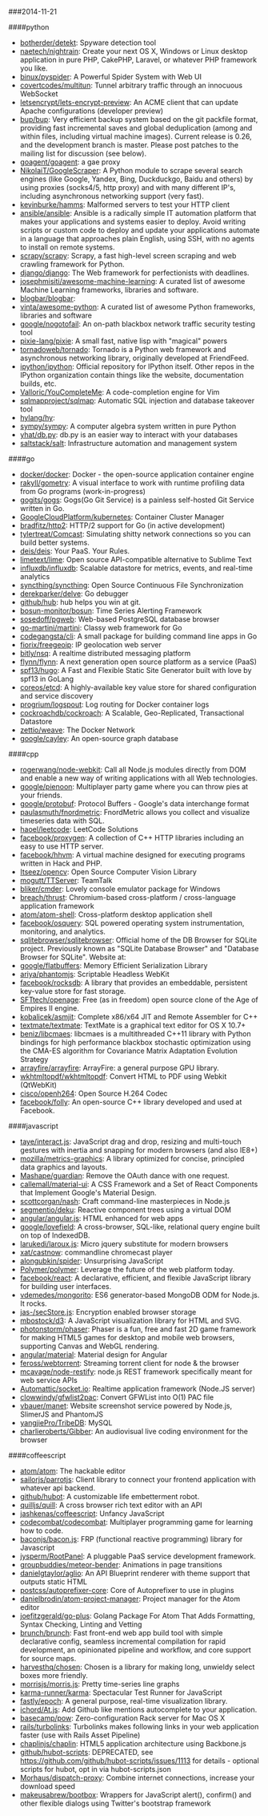 ###2014-11-21

####python
* [botherder/detekt](https://github.com/botherder/detekt): Spyware detection tool
* [naetech/nightrain](https://github.com/naetech/nightrain): Create your next OS X, Windows or Linux desktop application in pure PHP, CakePHP, Laravel, or whatever PHP framework you like.
* [binux/pyspider](https://github.com/binux/pyspider): A Powerful Spider System with Web UI
* [covertcodes/multitun](https://github.com/covertcodes/multitun): Tunnel arbitrary traffic through an innocuous WebSocket
* [letsencrypt/lets-encrypt-preview](https://github.com/letsencrypt/lets-encrypt-preview): An ACME client that can update Apache configurations (developer preview)
* [bup/bup](https://github.com/bup/bup): Very efficient backup system based on the git packfile format, providing fast incremental saves and global deduplication (among and within files, including virtual machine images). Current release is 0.26, and the development branch is master. Please post patches to the mailing list for discussion (see below).
* [goagent/goagent](https://github.com/goagent/goagent): a gae proxy
* [NikolaiT/GoogleScraper](https://github.com/NikolaiT/GoogleScraper): A Python module to scrape several search engines (like Google, Yandex, Bing, Duckduckgo, Baidu and others) by using proxies (socks4/5, http proxy) and with many different IP's, including asynchronous networking support (very fast).
* [kevinburke/hamms](https://github.com/kevinburke/hamms): Malformed servers to test your HTTP client
* [ansible/ansible](https://github.com/ansible/ansible): Ansible is a radically simple IT automation platform that makes your applications and systems easier to deploy. Avoid writing scripts or custom code to deploy and update your applications automate in a language that approaches plain English, using SSH, with no agents to install on remote systems.
* [scrapy/scrapy](https://github.com/scrapy/scrapy): Scrapy, a fast high-level screen scraping and web crawling framework for Python.
* [django/django](https://github.com/django/django): The Web framework for perfectionists with deadlines.
* [josephmisiti/awesome-machine-learning](https://github.com/josephmisiti/awesome-machine-learning): A curated list of awesome Machine Learning frameworks, libraries and software.
* [blogbar/blogbar](https://github.com/blogbar/blogbar): 
* [vinta/awesome-python](https://github.com/vinta/awesome-python): A curated list of awesome Python frameworks, libraries and software
* [google/nogotofail](https://github.com/google/nogotofail): An on-path blackbox network traffic security testing tool
* [pixie-lang/pixie](https://github.com/pixie-lang/pixie): A small fast, native lisp with "magical" powers
* [tornadoweb/tornado](https://github.com/tornadoweb/tornado): Tornado is a Python web framework and asynchronous networking library, originally developed at FriendFeed.
* [ipython/ipython](https://github.com/ipython/ipython): Official repository for IPython itself. Other repos in the IPython organization contain things like the website, documentation builds, etc.
* [Valloric/YouCompleteMe](https://github.com/Valloric/YouCompleteMe): A code-completion engine for Vim
* [sqlmapproject/sqlmap](https://github.com/sqlmapproject/sqlmap): Automatic SQL injection and database takeover tool
* [hylang/hy](https://github.com/hylang/hy): 
* [sympy/sympy](https://github.com/sympy/sympy): A computer algebra system written in pure Python
* [yhat/db.py](https://github.com/yhat/db.py): db.py is an easier way to interact with your databases
* [saltstack/salt](https://github.com/saltstack/salt): Infrastructure automation and management system

####go
* [docker/docker](https://github.com/docker/docker): Docker - the open-source application container engine
* [rakyll/gometry](https://github.com/rakyll/gometry): A visual interface to work with runtime profiling data from Go programs (work-in-progress)
* [gogits/gogs](https://github.com/gogits/gogs): Gogs(Go Git Service) is a painless self-hosted Git Service written in Go.
* [GoogleCloudPlatform/kubernetes](https://github.com/GoogleCloudPlatform/kubernetes): Container Cluster Manager
* [bradfitz/http2](https://github.com/bradfitz/http2): HTTP/2 support for Go (in active development)
* [tylertreat/Comcast](https://github.com/tylertreat/Comcast): Simulating shitty network connections so you can build better systems.
* [deis/deis](https://github.com/deis/deis): Your PaaS. Your Rules.
* [limetext/lime](https://github.com/limetext/lime): Open source API-compatible alternative to Sublime Text
* [influxdb/influxdb](https://github.com/influxdb/influxdb): Scalable datastore for metrics, events, and real-time analytics
* [syncthing/syncthing](https://github.com/syncthing/syncthing): Open Source Continuous File Synchronization
* [derekparker/delve](https://github.com/derekparker/delve): Go debugger
* [github/hub](https://github.com/github/hub): hub helps you win at git.
* [bosun-monitor/bosun](https://github.com/bosun-monitor/bosun): Time Series Alerting Framework
* [sosedoff/pgweb](https://github.com/sosedoff/pgweb): Web-based PostgreSQL database browser
* [go-martini/martini](https://github.com/go-martini/martini): Classy web framework for Go
* [codegangsta/cli](https://github.com/codegangsta/cli): A small package for building command line apps in Go
* [fiorix/freegeoip](https://github.com/fiorix/freegeoip): IP geolocation web server
* [bitly/nsq](https://github.com/bitly/nsq): A realtime distributed messaging platform
* [flynn/flynn](https://github.com/flynn/flynn): A next generation open source platform as a service (PaaS)
* [spf13/hugo](https://github.com/spf13/hugo): A Fast and Flexible Static Site Generator built with love by spf13 in GoLang
* [coreos/etcd](https://github.com/coreos/etcd): A highly-available key value store for shared configuration and service discovery
* [progrium/logspout](https://github.com/progrium/logspout): Log routing for Docker container logs
* [cockroachdb/cockroach](https://github.com/cockroachdb/cockroach): A Scalable, Geo-Replicated, Transactional Datastore
* [zettio/weave](https://github.com/zettio/weave): The Docker Network
* [google/cayley](https://github.com/google/cayley): An open-source graph database

####cpp
* [rogerwang/node-webkit](https://github.com/rogerwang/node-webkit): Call all Node.js modules directly from DOM and enable a new way of writing applications with all Web technologies.
* [google/pienoon](https://github.com/google/pienoon): Multiplayer party game where you can throw pies at your friends.
* [google/protobuf](https://github.com/google/protobuf): Protocol Buffers - Google's data interchange format
* [paulasmuth/fnordmetric](https://github.com/paulasmuth/fnordmetric): FnordMetric allows you collect and visualize timeseries data with SQL.
* [haoel/leetcode](https://github.com/haoel/leetcode): LeetCode Solutions
* [facebook/proxygen](https://github.com/facebook/proxygen): A collection of C++ HTTP libraries including an easy to use HTTP server.
* [facebook/hhvm](https://github.com/facebook/hhvm): A virtual machine designed for executing programs written in Hack and PHP.
* [Itseez/opencv](https://github.com/Itseez/opencv): Open Source Computer Vision Library
* [mogutt/TTServer](https://github.com/mogutt/TTServer): TeamTalk
* [bliker/cmder](https://github.com/bliker/cmder): Lovely console emulator package for Windows
* [breach/thrust](https://github.com/breach/thrust): Chromium-based cross-platform / cross-language application framework
* [atom/atom-shell](https://github.com/atom/atom-shell): Cross-platform desktop application shell
* [facebook/osquery](https://github.com/facebook/osquery): SQL powered operating system instrumentation, monitoring, and analytics.
* [sqlitebrowser/sqlitebrowser](https://github.com/sqlitebrowser/sqlitebrowser): Official home of the DB Browser for SQLite project.  Previously known as "SQLite Database Browser" and "Database Browser for SQLite".  Website at:
* [google/flatbuffers](https://github.com/google/flatbuffers): Memory Efficient Serialization Library
* [ariya/phantomjs](https://github.com/ariya/phantomjs): Scriptable Headless WebKit
* [facebook/rocksdb](https://github.com/facebook/rocksdb): A library that provides an embeddable, persistent key-value store for fast storage.
* [SFTtech/openage](https://github.com/SFTtech/openage): Free (as in freedom) open source clone of the Age of Empires II engine.
* [kobalicek/asmjit](https://github.com/kobalicek/asmjit): Complete x86/x64 JIT and Remote Assembler for C++
* [textmate/textmate](https://github.com/textmate/textmate): TextMate is a graphical text editor for OS X 10.7+
* [beniz/libcmaes](https://github.com/beniz/libcmaes): libcmaes is a multithreaded C++11 library with Python bindings for high performance blackbox stochastic optimization using the CMA-ES algorithm for Covariance Matrix Adaptation Evolution Strategy
* [arrayfire/arrayfire](https://github.com/arrayfire/arrayfire): ArrayFire: a general purpose GPU library.
* [wkhtmltopdf/wkhtmltopdf](https://github.com/wkhtmltopdf/wkhtmltopdf): Convert HTML to PDF using Webkit (QtWebKit)
* [cisco/openh264](https://github.com/cisco/openh264): Open Source H.264 Codec
* [facebook/folly](https://github.com/facebook/folly): An open-source C++ library developed and used at Facebook.

####javascript
* [taye/interact.js](https://github.com/taye/interact.js): JavaScript drag and drop, resizing and multi-touch gestures with inertia and snapping for modern browsers (and also IE8+)
* [mozilla/metrics-graphics](https://github.com/mozilla/metrics-graphics): A library optimized for concise, principled data graphics and layouts.
* [Mashape/guardian](https://github.com/Mashape/guardian): Remove the OAuth dance with one request.
* [callemall/material-ui](https://github.com/callemall/material-ui): A CSS Framework and a Set of React Components that Implement Google's Material Design.
* [scottcorgan/nash](https://github.com/scottcorgan/nash): Craft command-line masterpieces in Node.js
* [segmentio/deku](https://github.com/segmentio/deku): Reactive component trees using a virtual DOM
* [angular/angular.js](https://github.com/angular/angular.js): HTML enhanced for web apps
* [google/lovefield](https://github.com/google/lovefield): A cross-browser, SQL-like, relational query engine built on top of IndexedDB.
* [larukedi/laroux.js](https://github.com/larukedi/laroux.js): Micro jquery substitute for modern browsers
* [xat/castnow](https://github.com/xat/castnow): commandline chromecast player
* [alongubkin/spider](https://github.com/alongubkin/spider): Unsurprising JavaScript
* [Polymer/polymer](https://github.com/Polymer/polymer): Leverage the future of the web platform today.
* [facebook/react](https://github.com/facebook/react): A declarative, efficient, and flexible JavaScript library for building user interfaces.
* [vdemedes/mongorito](https://github.com/vdemedes/mongorito): ES6 generator-based MongoDB ODM for Node.js. It rocks.
* [jas-/secStore.js](https://github.com/jas-/secStore.js): Encryption enabled browser storage
* [mbostock/d3](https://github.com/mbostock/d3): A JavaScript visualization library for HTML and SVG.
* [photonstorm/phaser](https://github.com/photonstorm/phaser): Phaser is a fun, free and fast 2D game framework for making HTML5 games for desktop and mobile web browsers, supporting Canvas and WebGL rendering.
* [angular/material](https://github.com/angular/material): Material design for Angular
* [feross/webtorrent](https://github.com/feross/webtorrent): Streaming torrent client for node & the browser
* [mcavage/node-restify](https://github.com/mcavage/node-restify): node.js REST framework specifically meant for web service APIs
* [Automattic/socket.io](https://github.com/Automattic/socket.io): Realtime application framework (Node.JS server)
* [clowwindy/gfwlist2pac](https://github.com/clowwindy/gfwlist2pac): Convert GFWList into O(1) PAC file
* [vbauer/manet](https://github.com/vbauer/manet): Website screenshot service powered by Node.js, SlimerJS and PhantomJS
* [yangjiePro/TribeDB](https://github.com/yangjiePro/TribeDB): MySQL
* [charlieroberts/Gibber](https://github.com/charlieroberts/Gibber): An audiovisual live coding environment for the browser

####coffeescript
* [atom/atom](https://github.com/atom/atom): The hackable editor
* [sailorjs/parrotjs](https://github.com/sailorjs/parrotjs): Client library to connect your frontend application with whatever api backend.
* [github/hubot](https://github.com/github/hubot): A customizable life embetterment robot.
* [quilljs/quill](https://github.com/quilljs/quill): A cross browser rich text editor with an API
* [jashkenas/coffeescript](https://github.com/jashkenas/coffeescript): Unfancy JavaScript
* [codecombat/codecombat](https://github.com/codecombat/codecombat): Multiplayer programming game for learning how to code.
* [baconjs/bacon.js](https://github.com/baconjs/bacon.js): FRP (functional reactive programming) library for Javascript
* [jysperm/RootPanel](https://github.com/jysperm/RootPanel): A pluggable PaaS service development framework.
* [groupbuddies/meteor-bender](https://github.com/groupbuddies/meteor-bender): Animations in page transitions
* [danielgtaylor/aglio](https://github.com/danielgtaylor/aglio): An API Blueprint renderer with theme support that outputs static HTML
* [postcss/autoprefixer-core](https://github.com/postcss/autoprefixer-core): Core of Autoprefixer to use in plugins
* [danielbrodin/atom-project-manager](https://github.com/danielbrodin/atom-project-manager): Project manager for the Atom editor
* [joefitzgerald/go-plus](https://github.com/joefitzgerald/go-plus): Golang Package For Atom That Adds Formatting, Syntax Checking, Linting and Vetting
* [brunch/brunch](https://github.com/brunch/brunch): Fast front-end web app build tool with simple declarative config, seamless incremental compilation for rapid development, an opinionated pipeline and workflow, and core support for source maps.
* [harvesthq/chosen](https://github.com/harvesthq/chosen): Chosen is a library for making long, unwieldy select boxes more friendly.
* [morrisjs/morris.js](https://github.com/morrisjs/morris.js): Pretty time-series line graphs
* [karma-runner/karma](https://github.com/karma-runner/karma): Spectacular Test Runner for JavaScript
* [fastly/epoch](https://github.com/fastly/epoch): A general purpose, real-time visualization library.
* [ichord/At.js](https://github.com/ichord/At.js): Add Github like mentions autocomplete to your application.
* [basecamp/pow](https://github.com/basecamp/pow): Zero-configuration Rack server for Mac OS X
* [rails/turbolinks](https://github.com/rails/turbolinks): Turbolinks makes following links in your web application faster (use with Rails Asset Pipeline)
* [chaplinjs/chaplin](https://github.com/chaplinjs/chaplin): HTML5 application architecture using Backbone.js
* [github/hubot-scripts](https://github.com/github/hubot-scripts): DEPRECATED, see https://github.com/github/hubot-scripts/issues/1113 for details - optional scripts for hubot, opt in via hubot-scripts.json
* [Morhaus/dispatch-proxy](https://github.com/Morhaus/dispatch-proxy): Combine internet connections, increase your download speed
* [makeusabrew/bootbox](https://github.com/makeusabrew/bootbox): Wrappers for JavaScript alert(), confirm() and other flexible dialogs using Twitter's bootstrap framework
